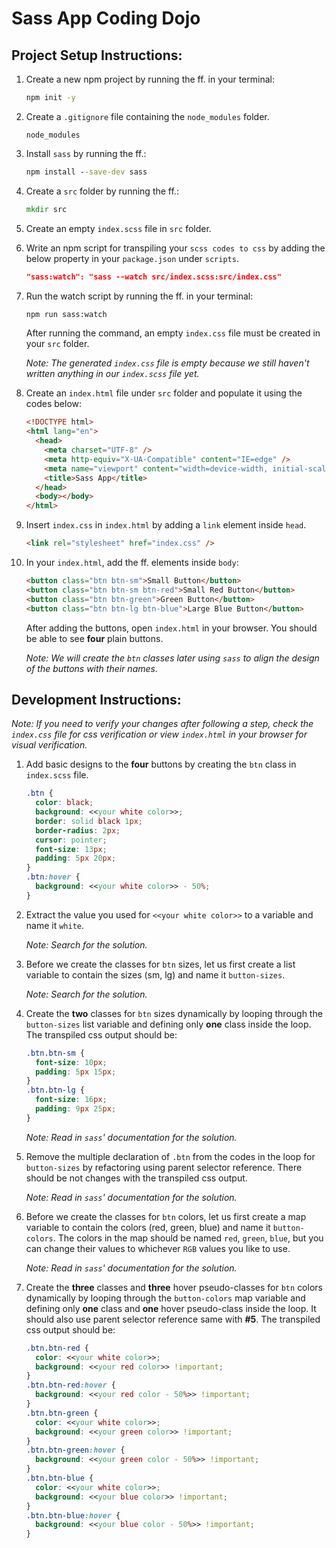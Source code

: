 # Sass App Coding Dojo

## Project Setup Instructions:

1. Create a new npm project by running the ff. in your terminal:
   ```cmd
   npm init -y
   ```
2. Create a `.gitignore` file containing the `node_modules` folder.
   ```
   node_modules
   ```
3. Install `sass` by running the ff.:
   ```cmd
   npm install --save-dev sass
   ```
4. Create a `src` folder by running the ff.:
   ```cmd
   mkdir src
   ```
5. Create an empty `index.scss` file in `src` folder.
6. Write an npm script for transpiling your `scss codes to css` by adding the below property in your `package.json` under `scripts`.
   ```json
   "sass:watch": "sass --watch src/index.scss:src/index.css"
   ```
7. Run the watch script by running the ff. in your terminal:

   ```cmd
   npm run sass:watch
   ```

   After running the command, an empty `index.css` file must be created in your `src` folder.

   _Note: The generated `index.css` file is empty because we still haven't written anything in our `index.scss` file yet._

8. Create an `index.html` file under `src` folder and populate it using the codes below:
   ```html
   <!DOCTYPE html>
   <html lang="en">
     <head>
       <meta charset="UTF-8" />
       <meta http-equiv="X-UA-Compatible" content="IE=edge" />
       <meta name="viewport" content="width=device-width, initial-scale=1.0" />
       <title>Sass App</title>
     </head>
     <body></body>
   </html>
   ```
9. Insert `index.css` in `index.html` by adding a `link` element inside `head`.

   ```html
   <link rel="stylesheet" href="index.css" />
   ```

10. In your `index.html`, add the ff. elements inside `body`:

    ```html
    <button class="btn btn-sm">Small Button</button>
    <button class="btn btn-sm btn-red">Small Red Button</button>
    <button class="btn btn-green">Green Button</button>
    <button class="btn btn-lg btn-blue">Large Blue Button</button>
    ```

    After adding the buttons, open `index.html` in your browser. You should be able to see **four** plain buttons.

    _Note: We will create the `btn` classes later using `sass` to align the design of the buttons with their names._

## Development Instructions:

_Note: If you need to verify your changes after following a step, check the `index.css` file for css verification or view `index.html` in your browser for visual verification._

1. Add basic designs to the **four** buttons by creating the `btn` class in `index.scss` file.
   ```css
   .btn {
     color: black;
     background: <<your white color>>;
     border: solid black 1px;
     border-radius: 2px;
     cursor: pointer;
     font-size: 13px;
     padding: 5px 20px;
   }
   .btn:hover {
     background: <<your white color>> - 50%;
   }
   ```
2. Extract the value you used for `<<your white color>>` to a variable and name it `white`.

   _Note: Search for the solution._

3. Before we create the classes for `btn` sizes, let us first create a list variable to contain the sizes (sm, lg) and name it `button-sizes`.

   _Note: Search for the solution._

4. Create the **two** classes for `btn` sizes dynamically by looping through the `button-sizes` list variable and defining only **one** class inside the loop. The transpiled css output should be:

   ```css
   .btn.btn-sm {
     font-size: 10px;
     padding: 5px 15px;
   }
   .btn.btn-lg {
     font-size: 16px;
     padding: 9px 25px;
   }
   ```

   _Note: Read in `sass`' documentation for the solution._

5. Remove the multiple declaration of `.btn` from the codes in the loop for `button-sizes` by refactoring using parent selector reference. There should be not changes with the transpiled css output.

   _Note: Read in `sass`' documentation for the solution._

6. Before we create the classes for `btn` colors, let us first create a map variable to contain the colors (red, green, blue) and name it `button-colors`. The colors in the map should be named `red`, `green`, `blue`, but you can change their values to whichever `RGB` values you like to use.

   _Note: Read in `sass`' documentation for the solution._

7. Create the **three** classes and **three** hover pseudo-classes for `btn` colors dynamically by looping through the `button-colors` map variable and defining only **one** class and **one** hover pseudo-class inside the loop. It should also use parent selector reference same with **#5**. The transpiled css output should be:

   ```css
   .btn.btn-red {
     color: <<your white color>>;
     background: <<your red color>> !important;
   }
   .btn.btn-red:hover {
     background: <<your red color - 50%>> !important;
   }
   .btn.btn-green {
     color: <<your white color>>;
     background: <<your green color>> !important;
   }
   .btn.btn-green:hover {
     background: <<your green color - 50%>> !important;
   }
   .btn.btn-blue {
     color: <<your white color>>;
     background: <<your blue color>> !important;
   }
   .btn.btn-blue:hover {
     background: <<your blue color - 50%>> !important;
   }
   ```
